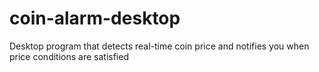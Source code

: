# coin-alarm-desktop
Desktop program that detects real-time coin price and notifies you when price conditions are satisfied
